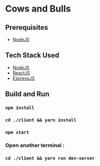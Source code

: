 # Cows and Bulls


## Prerequisites

- [NodeJS](https://nodejs.org/en/)


## Tech Stack Used

- [NodeJS](https://nodejs.org/en/)
- [ReactJS](https://reactjs.org/)
- [ExpressJS](https://expressjs.com/)


## Build and Run

### `npm install`

### `cd ./client && yarn install`

### `npm start`

### Open another terminal :

### `cd ./client && yarn run dev-server`